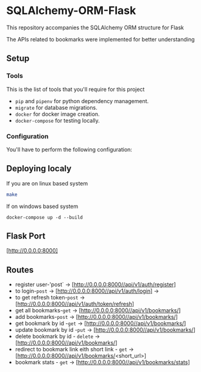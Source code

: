 # SQLAlchemy-ORM-Flask
This repository accompanies the SQLAlchemy ORM structure for Flask

The APIs related to bookmarks were implemented for better understanding

## Setup

### Tools

This is the list of tools that you'll require for this project

* `pip` and `pipenv` for python dependency management.
* `migrate` for database migrations.
* `docker` for docker image creation.
* `docker-compose` for testing locally.

### Configuration

You'll have to perform the following configuration:

## Deploying localy

If you are on linux based system
```sh
make
```
If on windows based system

```
docker-compose up -d --build
```
## Flask Port
[http://0.0.0.0:8000]

## Routes

* register user-'post` -> [http://0.0.0.0:8000//api/v1/auth/register]
* to login-`post` -> [http://0.0.0.0:8000//api/v1/auth/login] -> 
* to get refresh token-`post` -> [http://0.0.0.0:8000//api/v1/auth/token/refresh]
* get all bookmarks-`get` -> [http://0.0.0.0:8000//api/v1/bookmarks/]
* add bookmarks-`post` -> [http://0.0.0.0:8000//api/v1/bookmarks/] 
* get bookmark by id -`get` -> [http://0.0.0.0:8000//api/v1/bookmarks/<id>] 
* update bookmark by id -`put` -> [http://0.0.0.0:8000//api/v1/bookmarks/<id>] 
* delete bookmark by id - `delete` ->[http://0.0.0.0:8000//api/v1/bookmarks/<id>] 
* redirect to bookmark link eith short link - `get` ->[http://0.0.0.0:8000//api/v1/bookmarks/<short_url>] 
* bookmark stats - `get` -> [http://0.0.0.0:8000//api/v1/bookmarks/stats]
